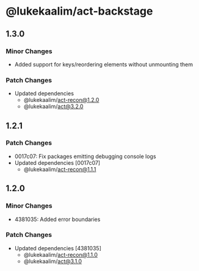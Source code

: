 # @lukekaalim/act-backstage

## 1.3.0

### Minor Changes

- Added support for keys/reordering elements without unmounting them

### Patch Changes

- Updated dependencies
  - @lukekaalim/act-recon@1.2.0
  - @lukekaalim/act@3.2.0

## 1.2.1

### Patch Changes

- 0017c07: Fix packages emitting debugging console logs
- Updated dependencies [0017c07]
  - @lukekaalim/act-recon@1.1.1

## 1.2.0

### Minor Changes

- 4381035: Added error boundaries

### Patch Changes

- Updated dependencies [4381035]
  - @lukekaalim/act-recon@1.1.0
  - @lukekaalim/act@3.1.0

